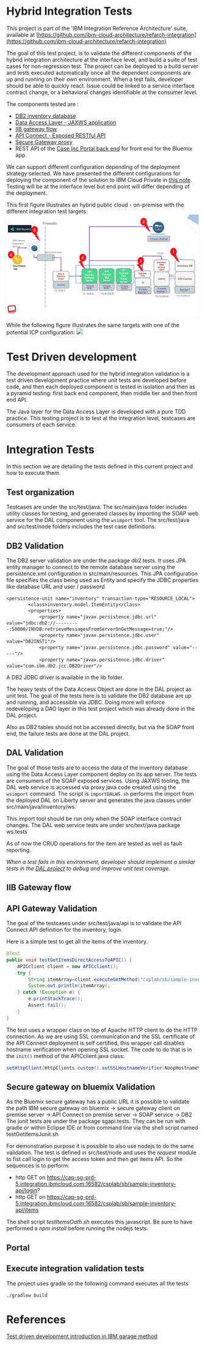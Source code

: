 # Hybrid Integration Tests
This project is part of the 'IBM Integration Reference Architecture' suite, available at [https://github.com/ibm-cloud-architecture/refarch-integration](https://github.com/ibm-cloud-architecture/refarch-integration)

The goal of this test project, is to validate the different components of the hybrid integration architecture at the interface level, and build a suite of test cases for non-regression test. The project can be deployed to a build server and tests executed automatically once all the dependent components are up and running on their own environment. When a test fails, developer should be able to quickly react. Issue could be linked to a service interface contract change, or a behavioral changes identifiable at the consumer level.

The components tested are :
* [DB2 inventory database](#db2-validation)
* [Data Access Layer - JAXWS application](#dal-validation)
* [IIB gateway flow](#iib-gateway-flow)
* [API Connect - Exposed RESTful API](#api-gateway-validation)
* [Secure Gateway proxy](##secure-gateway-on-bluemix-validation)
* REST API of the [Case Inc Portal back end](#portal) for front end for the Bluemix app.

We can support different configuration depending of the deployment strategy selected. We have presented the different configurations for deploying the component of the solution to IBM Cloud Private in [this note](). Testing will be at the interface level but end point will differ depending of the deployment.

This first figure illustrates an hybrid public cloud - on-premise with the different integration test targets:  
![](./docs/it-test-onp.png)

While the following figure illustrates the same targets with one of the potential ICP configuration:
![](.docs/it-test-icp.png)


# Test Driven development
The development approach used for the hybrid integration validation is a test driven development practice where unit tests are developed before code, and then each deployed component is tested in isolation and then as a pyramid testing: first back end component, then middle tier and then front end API.

The Java layer for the Data Access Layer is developed with a pure TDD practice. This testing  project is to test at the integration level, testcases are consumers of each service.

# Integration Tests
In this section we are detailing the tests defined in this current project and how to execute them.
## Test organization
Testcases are under the src/test/java. The src/main/java folder includes utility classes for testing, and generated classes by importing the SOAP web service for the DAL component using the `wsimport` tool. The src/test/java and src/test/node folders includes the test case definitions.

## DB2 Validation
The DB2 server validation are under the package db2.tests. It uses JPA entity manager to connect to the remote database server using the persistence.xml configuration in src/main/resources. This JPA configuration file specifies the class being used as Entity and specify the JDBC properties like database URL and user / password

```
<persistence-unit name="inventory" transaction-type="RESOURCE_LOCAL">
		<class>inventory.model.ItemEntity</class>
		<properties>
			<property name="javax.persistence.jdbc.url" value="jdbc:db2://---------:50000/INVDB:retrieveMessagesFromServerOnGetMessage=true;"/>
			<property name="javax.persistence.jdbc.user" value="DB2INST1"/>
			<property name="javax.persistence.jdbc.password" value="-----"/>
			<property name="javax.persistence.jdbc.driver" value="com.ibm.db2.jcc.DB2Driver"/>
```
A DB2 JDBC driver is available in the lib folder.

The heavy tests of the Data Access Object are done in the DAL project as unit test. The goal of the tests here is to validate the DB2 database are up and running, and accessible via JDBC. Doing more will enforce redeveloping a DAO layer in this test project which was already done in the DAL project.

Also as DB2 tables should not be accessed directly, but via the SOAP front end, the failure tests are done at the DAL project.

## DAL Validation
The goal of those tests are to access the data of the inventory database using the Data Access Layer component deploy on its app server. The tests are consumers of the SOAP exposed services. Using JAXWS tooling, the DAL web service is accessed via proxy java code created using the `wsimport` command. The script is `importDALWS.sh` performs the import from the deployed DAL on Liberty server and generates the java classes under src/main/java/inventory/ws.

This import tool should be run only when the SOAP interface contract changes. The DAL web service tests are under src/text/java package ws.tests

As of now the CRUD operations for the item are tested as well as fault reporting.

*When a test fails in this environment, developer should implement a similar tests in the [DAL project]() to debug and improve unit test coverage.*

## IIB Gateway flow

## API Gateway Validation
The goal of the testcases under src/test/java/api is to validate the API Connect API definition for the inventory, login.

Here is a simple test to get all the items of the inventory.
```Java
@Test
public void testGetItemsDirectAccessToAPIC() {
	APICclient client = new APICclient();
	try {
		String itemArray=client.executeGetMethod("csplab/sb/sample-inventory-api/items", null);
		System.out.println(itemArray);
	} catch (Exception e) {
		e.printStackTrace();
		Assert.fail();
	}
}
```
The test uses a wrapper class on top of Apache HTTP client to do the HTTP connection. As we are using SSL communication and the SSL certificate of the API Connect deployment is self certified, this wrapper call disables hostname verification when opening SSL socket. The code to do that is in the `init()` method of the APICclient.java class:
```Java
setHttpClient(HttpClients.custom().setSSLHostnameVerifier(NoopHostnameVerifier.INSTANCE).build());

```

## Secure gateway on bluemix Validation
As the Bluemix secure gateway has a public URL it is possible to validate the path IBM secure gateway on bluemix -> secure gateway client on premise server -> API Connect on premise server -> SOAP service -> DB2
The junit tests are under the package sgapi.tests. They can be run with gradle or within Eclipse IDE or from command line via the shell script named testGetItemsJunit.sh

For demonstration purpose it is possible to also use nodejs to do the same validation. The test is defined in src/test/node and uses the *request* module to fist call login to get the access token and then get items API. So the sequences is to perform:
* http GET on https://cap-sg-prd-5.integration.ibmcloud.com:16582/csplab/sb/sample-inventory-api/login?
* http GET on https://cap-sg-prd-5.integration.ibmcloud.com:16582/csplab/sb/sample-inventory-api/items

The shell script *testItemsOath.sh* executes this javascript. Be sure to have performed a *npm install* before running the nodejs tests.

## Portal

## Execute integration validation tests
The project uses gradle so the following command executes all the tests
```
./gradlew build
```

# References
[Test driven development introduction in IBM garage method](https://www.ibm.com/devops/method/content/code/practice_test_driven_development/)

